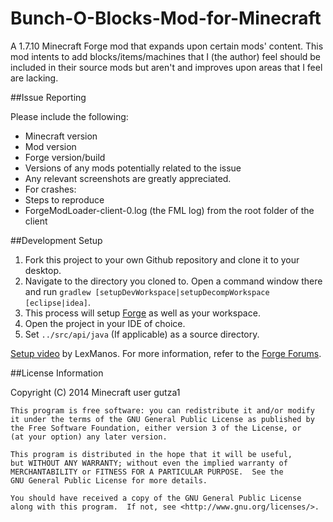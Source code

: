Bunch-O-Blocks-Mod-for-Minecraft
================================

A 1.7.10 Minecraft Forge mod that expands upon certain mods' content. This mod intents to add blocks/items/machines 
that I (the author) feel should be included in their source mods but aren't and improves upon areas that I feel are lacking.

##Issue Reporting

Please include the following:

* Minecraft version
* Mod version
* Forge version/build
* Versions of any mods potentially related to the issue
* Any relevant screenshots are greatly appreciated.
* For crashes:
 * Steps to reproduce
 * ForgeModLoader-client-0.log (the FML log) from the root folder of the client 

##Development Setup

1. Fork this project to your own Github repository and clone it to your desktop.
2. Navigate to the directory you cloned to. Open a command window there and run `gradlew [setupDevWorkspace|setupDecompWorkspace [eclipse|idea]`.
3. This process will setup [Forge](http://www.minecraftforge.net/forum/) as well as your workspace.
4. Open the project in your IDE of choice.
5. Set `../src/api/java` (If applicable) as a source directory.

[Setup video](https://www.youtube.com/watch?v=8VEdtQLuLO0&feature=youtu.be) by LexManos. For more information, refer to the [Forge Forums](http://www.minecraftforge.net/forum/index.php/topic,14048.0.html).

##License Information

 Copyright (C) 2014  Minecraft user gutza1

    This program is free software: you can redistribute it and/or modify
    it under the terms of the GNU General Public License as published by
    the Free Software Foundation, either version 3 of the License, or
    (at your option) any later version.

    This program is distributed in the hope that it will be useful,
    but WITHOUT ANY WARRANTY; without even the implied warranty of
    MERCHANTABILITY or FITNESS FOR A PARTICULAR PURPOSE.  See the
    GNU General Public License for more details.

    You should have received a copy of the GNU General Public License
    along with this program.  If not, see <http://www.gnu.org/licenses/>.
